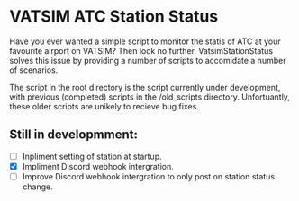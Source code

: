 # VATSIM ATC Station Status

Have you ever wanted a simple script to monitor the statis of ATC at your favourite airport on VATSIM? Then look no further.
VatsimStationStatus solves this issue by providing a number of scripts to accomidate a number of scenarios.

The script in the root directory is the script currently under development, with previous (completed) scripts in the /old_scripts directory. Unfortuantly, these older scripts are unikely to recieve bug fixes.

## Still in developmment:
- [ ] Inpliment setting of station at startup.
- [X] Impliment Discord webhook intergration.
- [ ] Improve Discord webhook intergration to only post on station status change.